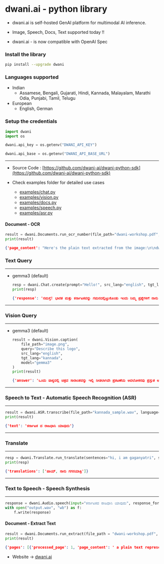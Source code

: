 # dwani.ai - python library

- dwani.ai is self-hosted GenAI platform for multimodal AI inference.

- Image, Speech, Docs, Text supported today !!

- dwani.ai - is now compatible with OpenAI Spec

### Install the library
```bash
pip install --upgrade dwani
```

### Languages supported
- Indian
  - Assamese, Bengali, Gujarati, Hindi, Kannada, Malayalam, Marathi Odia, Punjabi, Tamil, Telugu
- European
  - English, German

### Setup the credentials
```python
import dwani
import os

dwani.api_key = os.getenv("DWANI_API_KEY")

dwani.api_base = os.getenv("DWANI_API_BASE_URL")
```


---

- Source Code : [https://github.com/dwani-ai/dwani-python-sdk](https://github.com/dwani-ai/dwani-python-sdk)
- Check examples folder for detailed use cases 

  - [examples/chat.py](examples/chat.py)
  - [examples/vision.py](examples/vision.py)
  - [examples/docs.py](examples/docs.py)
  - [examples/speech.py](examples/speech.py)
  - [examples/asr.py](examples/asr.py)

#### Document - OCR
```python
result = dwani.Documents.run_ocr_number(file_path="dwani-workshop.pdf", page_number=1, model="gemma3")
print(result)
```
```json
{'page_content': "Here's the plain text extracted from the image:\n\ndwani's Goals\n\nTo integrate and enhance the following models and services for Kannada:\n\n*   **Automatic Speech Recognition (ASR):**"}
```


### Text Query 
---
- gemma3 (default)

  ```python
  resp = dwani.Chat.create(prompt="Hello!", src_lang="english", tgt_lang="kannada", model="gemma3")
  print(resp)
  ```
  ```json
  {'response': 'ನಮಸ್ತೆ! ಭಾರತ ಮತ್ತು ಕರ್ನಾಟಕವನ್ನು ಗಮನದಲ್ಲಿಟ್ಟುಕೊಂಡು ಇಂದು ನಿಮ್ಮ ಪ್ರಶ್ನೆಗಳಿಗೆ ನಾನು ನಿಮಗೆ ಹೇಗೆ ಸಹಾಯ ಮಾಡಲಿ?'}
  ```

---
### Vision Query
---
- gemma3 (default)
    ```python
    result = dwani.Vision.caption(
        file_path="image.png",
        query="Describe this logo",
        src_lang="english",
        tgt_lang="kannada",
        model="gemma3"
    )
    print(result)
    ```
    ```json
    {'answer': 'ಒಂದು ವಾಕ್ಯದಲ್ಲಿ ಚಿತ್ರದ ಸಾರಾಂಶವನ್ನು ಇಲ್ಲಿ ನೀಡಲಾಗಿದೆಃ ಪ್ರಕಟಣೆಯ ಅವಲೋಕನವು ಪ್ರಸ್ತುತ ಅರವತ್ತನಾಲ್ಕು ದೇಶಗಳು/ಪ್ರದೇಶಗಳನ್ನು ಸೇರಿಸಲಾಗಿದೆ ಮತ್ತು ಇನ್ನೂ ಹದಿನಾರು ಪ್ರದೇಶಗಳನ್ನು ಸೇರಿಸಬೇಕಾಗಿದೆ. ಒದಗಿಸಲಾದ ಚಿತ್ರದಲ್ಲಿ ಲಾಂಛನವು ಕಾಣಿಸುವುದಿಲ್ಲ.'}
    ```

---
### Speech to Text -  Automatic Speech Recognition (ASR)
---
```python
result = dwani.ASR.transcribe(file_path="kannada_sample.wav", language="kannada")
print(result)
```
```json
{'text': 'ಕರ್ನಾಟಕ ದ ರಾಜಧಾನಿ ಯಾವುದು'}
```
---
### Translate
---
```python
resp = dwani.Translate.run_translate(sentences="hi, i am gaganyatri", src_lang="english", tgt_lang="kannada")
print(resp)
```
```json
{'translations': ['ಹಾಯ್, ನಾನು ಗಗನಯಾತ್ರಿ']}
```
---
### Text to Speech -  Speech Synthesis
---
```python
response = dwani.Audio.speech(input="ಕರ್ನಾಟಕದ ರಾಜಧಾನಿ ಯಾವುದು", response_format="wav", language="kannada")
with open("output.wav", "wb") as f:
    f.write(response)
```

#### Document - Extract Text
```python
result = dwani.Documents.run_extract(file_path = "dwani-workshop.pdf", page_number=1, src_lang="english",tgt_lang="kannada" )
print(result)
```
```json
{'pages': [{'processed_page': 1, 'page_content': ' a plain text representation of the document', 'translated_content': 'ಡಾಕ್ಯುಮೆಂಟ್ನ ಸರಳ ಪಠ್ಯ ಪ್ರಾತಿನಿಧ್ಯವನ್ನು ಇಲ್ಲಿ ನೀಡಲಾಗಿದೆ, ಅದನ್ನು ಸ್ವಾಭಾವಿಕವಾಗಿ ಓದುವಂತೆಃ'}]}
```

- Website -> [dwani.ai](https://dwani.ai)


<!-- 
## local development
pip install -e .


pip install twine build
rm -rf dist/
python -m build

python -m twine upload dist/*

-->